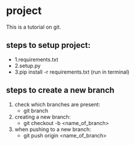 # project
This is a tutorial on git.
## steps to setup project:
 - 1.requirements.txt
 - 2.setup.py
 - 3.pip install -r requirements.txt (run in terminal)

## steps to create a new branch
 1. check which branches are present:
    - git branch
 2. creating a new branch:
    - git checkout -b <name_of_branch>
3. when pushing to a new branch:
    - git push origin <name_of_branch>
